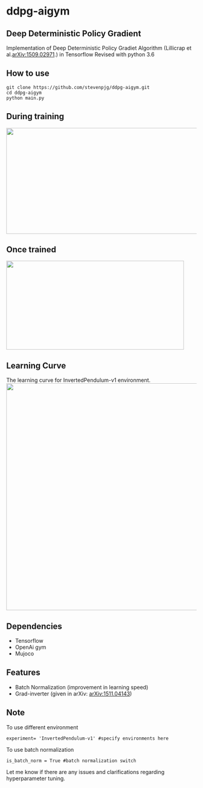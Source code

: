 # ddpg-aigym

## Deep Deterministic Policy Gradient
Implementation of Deep Deterministic Policy Gradiet Algorithm (Lillicrap et al.[arXiv:1509.02971](http://arxiv.org/abs/1509.02971).) in Tensorflow
Revised with python 3.6
## How to use
```
git clone https://github.com/stevenpjg/ddpg-aigym.git
cd ddpg-aigym
python main.py
```

## During training
<img src="https://www.stevenspielberg.me/projects/images/ddpg_train.gif" width="507" height="280" />

## Once trained
<img src="https://www.stevenspielberg.me/projects/images/ddpg_test.gif" width="470" height="235" />

## Learning Curve
The learning curve for InvertedPendulum-v1 environment.  
<img src="https://github.com/stevenpjg/ddpg-aigym/blob/master/learning_curve.png" width="800" height="600" />

## Dependencies
- Tensorflow
- OpenAi gym
- Mujoco

## Features
- Batch Normalization (improvement in learning speed)
- Grad-inverter (given in arXiv: [arXiv:1511.04143](http://arxiv.org/abs/1511.04143))

## Note
To use different environment
```
experiment= 'InvertedPendulum-v1' #specify environments here

```
To use batch normalization
```
is_batch_norm = True #batch normalization switch
```
Let me know if there are any issues and clarifications regarding hyperparameter tuning.








